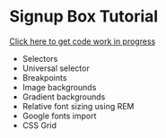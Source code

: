 # Signup Box Tutorial

[Click here to get code work in progress](https://github.com/petryca/esme-signup-box)

- Selectors
- Universal selector
- Breakpoints
- Image backgrounds
- Gradient backgrounds
- Relative font sizing using REM
- Google fonts import
- CSS Grid
